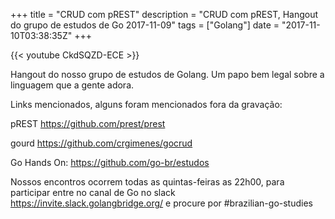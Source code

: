 +++
title = "CRUD com pREST"
description = "CRUD com pREST, Hangout do grupo de estudos de Go 2017-11-09"
tags = ["Golang"]
date = "2017-11-10T03:38:35Z"
+++

{{< youtube CkdSQZD-ECE >}}

Hangout do nosso grupo de estudos de Golang.
Um papo bem legal sobre a linguagem que a gente adora.

Links mencionados, alguns foram mencionados fora da gravação:

pREST
https://github.com/prest/prest

gourd
https://github.com/crgimenes/gocrud

Go Hands On:
https://github.com/go-br/estudos

Nossos encontros ocorrem todas as quintas-feiras as 22h00, para participar entre no canal de Go no slack https://invite.slack.golangbridge.org/ e procure por #brazilian-go-studies